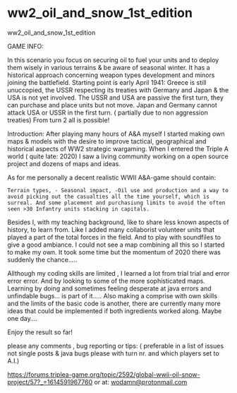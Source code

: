 # ww2_oil_and_snow_1st_edition

ww2_oil_and_snow_1st_edition

GAME INFO:

In this scenario you focus on securing oil to fuel your units and to deploy them wisely in various terrains & be aware of seasonal winter. It has a historical approach concerning weapon types development and minors joining the battlefield. Starting point is early April 1941: Greece is still unuccopied, the USSR respecting
its treaties with Germany and Japan & the USA is not yet involved. The USSR and USA are passive the first turn, they can purchase and place units but not move. Japan and Germany cannot attack USA or USSR in the first turn. ( partially due to non aggression treaties) From turn 2 all is possible!

Introduction: After playing many hours of A&A myself I started making own maps & models with the desire to improve tactical, geographical and historical aspects of WW2 strategic wargaming. When I entered the Triple A world ( quite late: 2020) I saw a living community working on a open source project and dozens of maps and ideas.

As for me personally a decent realistic WWII A&A-game should contain:

    Terrain types, - Seasonal impact, -Oil use and production and a way to avoid picking out the casualties all the time yourself, which is surreal. And some placement and purchasiung limits to avoid the often seen >30 Infantry units stacking in capitals.

Besides I, with my teaching background, like to share less known aspects of history, to learn from. Like I added many collaborist volunteer units that played a part of the total forces in the field. And to play with soundfiles to give a good ambiance. I could not see a map combining all this so I started to make my own. It took some time but the momentum of 2020 there was suddenly the chance…..

Allthough my coding skills are limited , I learned a lot from trial trial and error error error. And by looking to some of the more sophisticated maps. Learning by doing and sometimes feeling desperate at java errors and unfindable bugs… is part of it….. Also making a comprise with own skills and the limits of the basic code is another, there are currently many more ideas that could be implemented if both ingredients worked along. Maybe one day….

Enjoy the result so far!

please any comments , bug reporting or tips: ( preferable in a list of issues not single posts &
java bugs please with turn nr. and which players set to A.I.)

https://forums.triplea-game.org/topic/2592/global-wwii-oil-snow-project/57?_=1614591967760 or at: wodamn@protonmail.com




